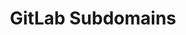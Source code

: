 ---
title: "GitLab Subdomains"
description: "Tool that searches for subdomains in GitLab repositories content using GitLab API."
platforms: ["linux", "macos", "cli"]
categories: ["OSINT", "Web"]
tags: ["subdomain-enumeration", "gitlab-api", "reconnaissance", "information-gathering", "passive-recon"]
github: "https://github.com/gwen001/gitlab-subdomains"
documentation: "https://github.com/gwen001/gitlab-subdomains/blob/main/README.md"
---